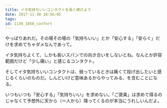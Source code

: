 ```yaml
---
title: イタ気持ちいいコンタクトを長く続けよう
date: 2017-11-30 18:56:05
tags:
id: 1130_1856_confort
---
```


やっぱりあれだ。その場その場の「気持ちいい」とか「安心する」「安らぐ」だけを求めてちゃダメなんであって。

イタ気持ちよくて、しかも長いスパンでの向き合いをしないとね。なんとか許容範囲だけど「少し痛い」と感じるコンタクト。

そしてイタ気持ちいいコンタクトは、弱っているときは痛くて投げ出したいと感じるくらいのものだ。しんどいけど意味あるからやってみる、を含むことになる。

いつもいつも「安心する」「気持ちいい」を求めない。「ご褒美」は求めて得るのじゃなくて予想外に天から（＝人から）降ってくるのが本当にうれしいんだよ。